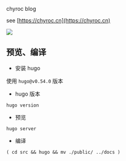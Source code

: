 chyroc blog

see [https://chyroc.cn](https://chyroc.cn)

![](https://media.chyroc.cn/img/fuckyou.gif)

## 预览、编译

- 安装 hugo

使用 `hugo@v0.54.0` 版本

- hugo 版本

```shell
hugo version
```

- 预览

```shell
hugo server
```

- 编译

```shell
( cd src && hugo && mv ./public/ ../docs )
```
